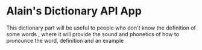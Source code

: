 # Alain's Dictionary API App

This dictionary part will be useful to people who don't know the definition of some words , where it will provide the sound and phonetics of how to pronounce the word, definition and an example

##
